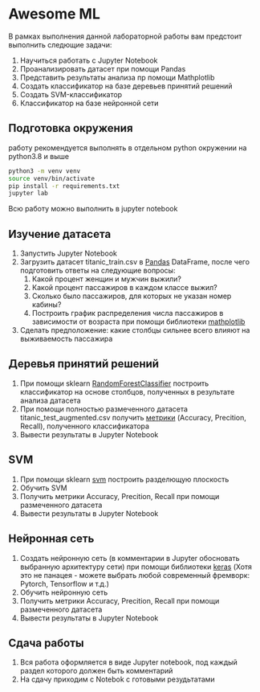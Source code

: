 # Awesome ML
В рамках выполнения данной лабораторной работы вам предстоит выполнить следющие задачи:
1. Научиться работать с Jupyter Notebook
2. Проанализировать датасет при помощи Pandas
3. Представить результаты анализа пр  помощи Mathplotlib
4. Создать классификатор на базе деревьев принятий решений
4. Создать SVM-классификатор
6. Классификатор на базе нейронной сети

## Подготовка окружения
работу рекомендуется выполнять в отдельном python окружении на python3.8 и выше
```bash
python3 -m venv venv
source venv/bin/activate
pip install -r requirements.txt
jupyter lab
```
Всю работу можно выполнить в jupyter notebook

## Изучение датасета
1. Запустить Jupyter Notebook
2. Загрузить датасет titanic_train.csv в [Pandas](https://pandas.pydata.org/pandas-docs/stable/user_guide/10min.html) DataFrame, после чего подготовить ответы 
на следующие вопросы:
   1. Какой процент женщин и мужчин выжили?
   2. Какой процент пассажиров в каждом классе выжил?
   3. Сколько было пассажиров, для которых не  указан номер  кабины?
   4. Построить график распределения числа пассажиров в зависимости от возраста при помощи библиотеки [mathplotlib](https://matplotlib.org)
4. Сделать предположение: какие столбцы сильнее всего влияют на выживаемость пассажира

## Деревья принятий решений
1. При помощи sklearn [RandomForestClassifier](https://scikit-learn.org/stable/modules/generated/sklearn.ensemble.RandomForestClassifier.html) построить классификатор 
на основе столбцов, полученных в результате анализа датасета
2. При помощи полностью размеченного датасета titanic_test_augmented.csv получить [метрики](https://habr.com/ru/companies/ods/articles/328372/) 
(Accuracy, Precition, Recall), полученного классификатора
3. Вывести результаты в Jupyter Notebook

## SVM
1. При помощи sklearn [svm](https://scikit-learn.org/stable/modules/svm.html) построить разделющую плоскость
2. Обучить SVM
3. Получить метрики Accuracy, Precition, Recall при помощи размеченного датасета
4. Вывести результаты в Jupyter Notebook

## Нейронная сеть
1. Создать нейронную сеть (в комментарии в Jupyter обосновать выбранную архитектуру сети) при помощи библиотеки [keras](https://keras.io/examples/vision/mnist_convnet/) (Хотя это не панацея - можете выбрать любой современный фремворк: Pytorch, Tensorflow и т.д.)
2. Обучить нейронную сеть
3. Получить метрики Accuracy, Precition, Recall при помощи размеченного датасета
4. Вывести результаты в Jupyter Notebook

## Сдача работы
1. Вся работа оформляется в виде Jupyter notebook, под каждый раздел которого должен быть комментарий
2. На сдачу приходим с Notebok с готовыми резудьтатами